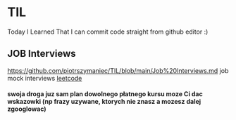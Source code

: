 # TIL
Today I Learned
That I can commit code straight from github editor :)

## JOB Interviews 
https://github.com/piotrszymaniec/TIL/blob/main/Job%20Interviews.md
job mock interviews 
[leetcode](htts://leetcode.com)

#### swoja droga juz sam plan dowolnego płatnego kursu moze Ci dac wskazowki (np frazy uzywane, ktorych nie znasz a mozesz dalej zgooglowac)  
